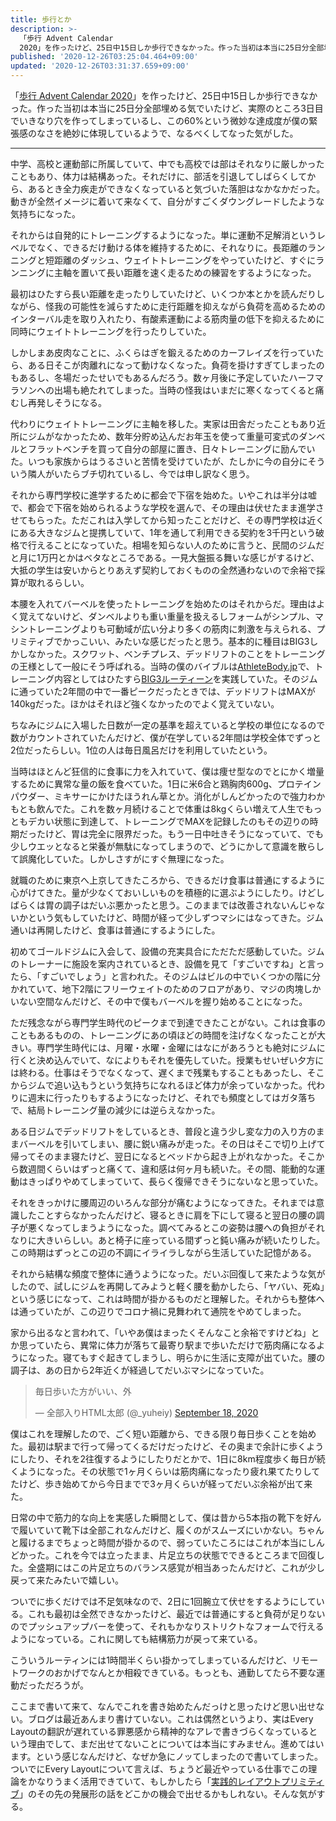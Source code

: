 ```yaml
---
title: 歩行とか
description: >-
  「歩行 Advent Calendar
  2020」を作ったけど、25日中15日しか歩行できなかった。作った当初は本当に25日分全部埋める気でいたけど、実際のところ3日目でいきなり穴を作ってしまっているし、この60%という微妙な達成度が僕の緊張感のなさを絶妙に体現しているようで、なるべくしてなった気がした。
published: '2020-12-26T03:25:04.464+09:00'
updated: '2020-12-26T03:31:37.659+09:00'
---
```


「[歩行 Advent Calendar 2020](https://adventar.org/calendars/5933)」を作ったけど、25日中15日しか歩行できなかった。作った当初は本当に25日分全部埋める気でいたけど、実際のところ3日目でいきなり穴を作ってしまっているし、この60%という微妙な達成度が僕の緊張感のなさを絶妙に体現しているようで、なるべくしてなった気がした。

---

中学、高校と運動部に所属していて、中でも高校では部はそれなりに厳しかったこともあり、体力は結構あった。それだけに、部活を引退してしばらくしてから、あるとき全力疾走ができなくなっていると気づいた落胆はなかなかだった。動きが全然イメージに着いて来なくて、自分がすごくダウングレードしたような気持ちになった。

それからは自発的にトレーニングするようになった。単に運動不足解消というレベルでなく、できるだけ動ける体を維持するために、それなりに。長距離のランニングと短距離のダッシュ、ウェイトトレーニングをやっていたけど、すぐにランニングに主軸を置いて長い距離を速く走るための練習をするようになった。

最初はひたすら長い距離を走ったりしていたけど、いくつか本とかを読んだりしながら、怪我の可能性を減らすために走行距離を抑えながら負荷を高めるためのインターバル走を取り入れたり、有酸素運動による筋肉量の低下を抑えるために同時にウェイトトレーニングを行ったりしていた。

しかしまあ皮肉なことに、ふくらはぎを鍛えるためのカーフレイズを行っていたら、ある日そこが肉離れになって動けなくなった。負荷を掛けすぎてしまったのもあるし、冬場だったせいでもあるんだろう。数ヶ月後に予定していたハーフマラソンへの出場も絶たれてしまった。当時の怪我はいまだに寒くなってくると痛むし再発しそうになる。

代わりにウェイトトレーニングに主軸を移した。実家は田舎だったこともあり近所にジムがなかったため、数年分貯め込んだお年玉を使って重量可変式のダンベルとフラットベンチを買って自分の部屋に置き、日々トレーニングに励んでいた。いつも家族からはうるさいと苦情を受けていたが、たしかに今の自分にそういう隣人がいたらブチ切れているし、今では申し訳なく思う。

それから専門学校に進学するために都会で下宿を始めた。いやこれは半分は嘘で、都会で下宿を始められるような学校を選んで、その理由は伏せたまま進学させてもらった。ただこれは入学してから知ったことだけど、その専門学校は近くにある大きなジムと提携していて、1年を通して利用できる契約を3千円という破格で行えることになっていた。相場を知らない人のために言うと、民間のジムだと月に1万円とかはベタなところである。一見大盤振る舞いな感じがするけど、大抵の学生は安いからとりあえず契約しておくものの全然通わないので余裕で採算が取れるらしい。

本腰を入れてバーベルを使ったトレーニングを始めたのはそれからだ。理由はよく覚えてないけど、ダンベルよりも重い重量を扱えるしフォームがシンプル、マシントレーニングよりも可動域が広い分より多くの筋肉に刺激を与えられる、プリミティブでかっこいい、みたいな感じだったと思う。基本的に種目はBIG3しかしなかった。スクワット、ベンチプレス、デッドリフトのことをトレーニングの王様として一般にそう呼ばれる。当時の僕のバイブルは[AthleteBody.jp](https://athletebody.jp/)で、トレーニング内容としてはひたすら[BIG3ルーティーン](https://athletebody.jp/2014/07/19/big3-routine/)を実践していた。そのジムに通っていた2年間の中で一番ピークだったときでは、デッドリフトはMAXが140kgだった。ほかはそれほど強くなかったのでよく覚えていない。

ちなみにジムに入場した日数が一定の基準を超えていると学校の単位になるので数がカウントされていたんだけど、僕が在学している2年間は学校全体でずっと2位だったらしい。1位の人は毎日風呂だけを利用していたという。

当時はほとんど狂信的に食事に力を入れていて、僕は痩せ型なのでとにかく増量するために異常な量の飯を食べていた。1日に米6合と鶏胸肉600g、プロテインパウダー、ミキサーにかけたほうれん草とか。消化がしんどかったので強力わかもとも飲んでた。これを数ヶ月続けることで体重は8kgくらい増えて人生でもっともデカい状態に到達して、トレーニングでMAXを記録したのもその辺りの時期だったけど、胃は完全に限界だった。もう一日中吐きそうになっていて、でも少しウエッとなると栄養が無駄になってしまうので、どうにかして意識を散らして誤魔化していた。しかしさすがにすぐ無理になった。

就職のために東京へ上京してきたころから、できるだけ食事は普通にするように心がけてきた。量が少なくておいしいものを積極的に選ぶようにしたり。けどしばらくは胃の調子はだいぶ悪かったと思う。このままでは改善されないんじゃないかという気もしていたけど、時間が経って少しずつマシにはなってきた。ジム通いは再開したけど、食事は普通にするようにした。

初めてゴールドジムに入会して、設備の充実具合にただただ感動していた。ジムのトレーナーに施設を案内されているとき、設備を見て「すごいですね」と言ったら、「すごいでしょう」と言われた。そのジムはビルの中でいくつかの階に分かれていて、地下2階にフリーウェイトのためのフロアがあり、マジの肉塊しかいない空間なんだけど、その中で僕もバーベルを握り始めることになった。

ただ残念ながら専門学生時代のピークまで到達できたことがない。これは食事のこともあるものの、トレーニングにあの頃ほどの時間を注げなくなったことが大きい。専門学生時代には、月曜・水曜・金曜にはなにがあろうとも絶対にジムに行くと決め込んでいて、なによりもそれを優先していた。授業もせいぜい夕方には終わる。仕事はそうでなくなって、遅くまで残業もすることもあったし、そこからジムで追い込もうという気持ちになれるほど体力が余っていなかった。代わりに週末に行ったりもするようになったけど、それでも頻度としてはガタ落ちで、結局トレーニング量の減少には逆らえなかった。

ある日ジムでデッドリフトをしているとき、普段と違う少し変な力の入り方のままバーベルを引いてしまい、腰に鋭い痛みが走った。その日はそこで切り上げて帰ってそのまま寝たけど、翌日になるとベッドから起き上がれなかった。そこから数週間くらいはずっと痛くて、違和感は何ヶ月も続いた。その間、能動的な運動はきっぱりやめてしまっていて、長らく復帰できそうにないなと思っていた。

それをきっかけに腰周辺のいろんな部分が痛むようになってきた。それまでは意識したことすらなかったんだけど、寝るときに肩を下にして寝ると翌日の腰の調子が悪くなってしまうようになった。調べてみるとこの姿勢は腰への負担がそれなりに大きいらしい。あと椅子に座っている間ずっと鈍い痛みが続いたりした。この時期はずっとこの辺の不調にイライラしながら生活していた記憶がある。

それから結構な頻度で整体に通うようになった。だいぶ回復して来たような気がしたので、試しにジムを再開してみようと軽く腰を動かしたら、「ヤバい、死ぬ」という感じになって、これは時間が掛かるものだと理解した。それからも整体へは通っていたが、この辺りでコロナ禍に見舞われて通院をやめてしまった。

家から出るなと言われて、「いやあ僕はまったくそんなこと余裕ですけどね」とか思っていたら、異常に体力が落ちて最寄り駅まで歩いただけで筋肉痛になるようになった。寝てもすぐ起きてしまうし、明らかに生活に支障が出ていた。腰の調子は、あの日から2年近くが経過してだいぶマシになっていた。

<blockquote class="twitter-tweet"><p lang="ja" dir="ltr">毎日歩いた方がいい、外</p>&mdash; 全部入りHTML太郎 (@_yuheiy) <a href="https://twitter.com/_yuheiy/status/1306897088064569344?ref_src=twsrc%5Etfw">September 18, 2020</a></blockquote> <script async src="https://platform.twitter.com/widgets.js" charset="utf-8"></script>

僕はこれを理解したので、ごく短い距離から、できる限り毎日歩くことを始めた。最初は駅まで行って帰ってくるだけだったけど、その奥まで余計に歩くようにしたり、それを2往復するようにしたりだとかで、1日に8km程度歩く毎日が続くようになった。その状態で1ヶ月くらいは筋肉痛になったり疲れ果てたりしてたけど、歩き始めてから今日までで3ヶ月くらいが経ってだいぶ余裕が出て来た。

日常の中で筋力的な向上を実感した瞬間として、僕は昔から5本指の靴下を好んで履いていて靴下は全部これなんだけど、履くのがスムーズにいかない。ちゃんと履けるまでちょっと時間が掛かるので、弱っていたころにはこれが本当にしんどかった。これを今では立ったまま、片足立ちの状態でできるところまで回復した。全盛期にはこの片足立ちのバランス感覚が相当あったんだけど、これが少し戻って来たみたいで嬉しい。

ついでに歩くだけでは不足気味なので、2日に1回腕立て伏せをするようにしている。これも最初は全然できなかったけど、最近では普通にすると負荷が足りないのでプッシュアップバーを使って、それもかなりストリクトなフォームで行えるようになっている。これに関しても結構筋力が戻って来ている。

こういうルーティンには1時間半くらい掛かってしまっているんだけど、リモートワークのおかげでなんとか相殺できている。もっとも、通勤してたら不要な運動だっただろうが。

ここまで書いて来て、なんでこれを書き始めたんだっけと思ったけど思い出せない。ブログは最近あんまり書けていない。これは偶然というより、実はEvery Layoutの翻訳が遅れている罪悪感から精神的なアレで書きづらくなっているという理由でして、まだ出せてないことについては本当にすみません。進めてはいます。という感じなんだけど、なぜか急にノッてしまったので書いてしまった。ついでにEvery Layoutについて言えば、ちょうど最近やっている仕事でこの理論をかなりうまく活用できていて、もしかしたら「[実践的レイアウトプリミティブ](https://yuheiy.hatenablog.com/entry/2020/05/18/094715)」のその先の発展形の話をどこかの機会で出せるかもしれない。そんな気がする。
